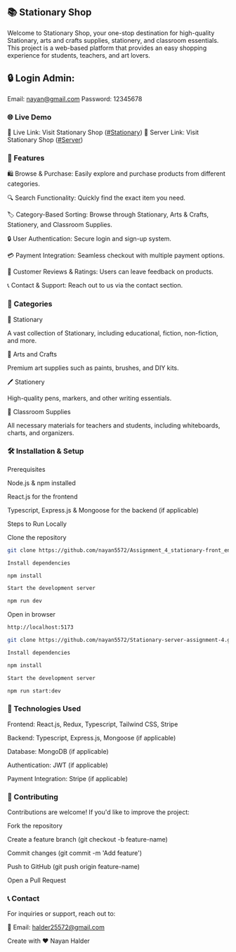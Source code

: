## 📚 Stationary Shop

Welcome to Stationary Shop, your one-stop destination for high-quality Stationary, arts and crafts supplies, stationery, and classroom essentials. This project is a web-based platform that provides an easy shopping experience for students, teachers, and art lovers.

## 🔒 Login Admin:

Email: nayan@gmail.com
Password: 12345678

### 🌐 Live Demo

🔗 Live Link: Visit Stationary Shop ([#Stationary](https://stationery-shop-main.vercel.app/))
🔗 Server Link: Visit Stationary Shop ([#Server](https://stationery-shop-server-main.vercel.app/))

### 🚀 Features

🛍️ Browse & Purchase: Easily explore and purchase products from different categories.

🔍 Search Functionality: Quickly find the exact item you need.

🏷️ Category-Based Sorting: Browse through Stationary, Arts & Crafts, Stationery, and Classroom Supplies.

🔒 User Authentication: Secure login and sign-up system.

💳 Payment Integration: Seamless checkout with multiple payment options.

📝 Customer Reviews & Ratings: Users can leave feedback on products.

📞 Contact & Support: Reach out to us via the contact section.

### 📂 Categories

📖 Stationary

A vast collection of Stationary, including educational, fiction, non-fiction, and more.

🎨 Arts and Crafts

Premium art supplies such as paints, brushes, and DIY kits.

🖊️ Stationery

High-quality pens, markers, and other writing essentials.

🏫 Classroom Supplies

All necessary materials for teachers and students, including whiteboards, charts, and organizers.

### 🛠️ Installation & Setup

Prerequisites

Node.js & npm installed

React.js for the frontend

Typescript, Express.js & Mongoose for the backend (if applicable)

Steps to Run Locally

Clone the repository

```bash
git clone https://github.com/nayan5572/Assignment_4_stationary-front_end.git

Install dependencies

npm install

Start the development server

npm run dev
```

Open in browser

```bash
http://localhost:5173
```

```bash
git clone https://github.com/nayan5572/Stationary-server-assignment-4.git

Install dependencies

npm install

Start the development server

npm run start:dev
```

### 🛒 Technologies Used

Frontend: React.js, Redux, Typescript, Tailwind CSS, Stripe

Backend: Typescript, Express.js, Mongoose (if applicable)

Database: MongoDB (if applicable)

Authentication: JWT (if applicable)

Payment Integration: Stripe (if applicable)

### 🤝 Contributing

Contributions are welcome! If you'd like to improve the project:

Fork the repository

Create a feature branch (git checkout -b feature-name)

Commit changes (git commit -m 'Add feature')

Push to GitHub (git push origin feature-name)

Open a Pull Request

### 📞 Contact

For inquiries or support, reach out to:

📧 Email: halder25572@gmail.com

Create with ❤️ Nayan Halder
